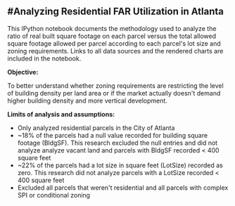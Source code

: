 #Analyzing Residential FAR Utilization in Atlanta
---

This IPython notebook documents the methodology used to analyze the ratio of real built square footage on each parcel versus the total allowed square footage allowed per parcel according to each parcel's lot size and zoning requirements. Links to all data sources and the rendered charts are included in the notebook.

**Objective:**

To better understand whether zoning requirements are restricting the level of building density per land area or if the market actually doesn't demand higher building density and more vertical development.

**Limits of analysis and assumptions:**

- Only analyzed residential parcels in the City of Atlanta
- ~18% of the parcels had a null value recorded for building square footage (BldgSF). This research excluded the null entries and did not analyze analyze vacant land and parcels with BldgSF recorded < 400 square feet
- ~22% of the parcels had a lot size in square feet (LotSize) recorded as zero. This research did not analyze parcels with a LotSize recorded < 400 square feet
- Excluded all parcels that weren't residential and all parcels with complex SPI or conditional zoning
